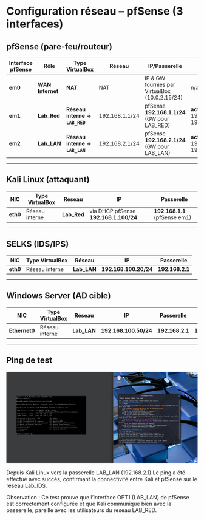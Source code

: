# Configuration réseau – pfSense (3 interfaces)

## pfSense (pare‑feu/routeur)

| Interface pfSense | Rôle | Type VirtualBox | Réseau | IP/Passerelle | DHCP |
|---|---|---|---|---|---|
| **em0** | **WAN Internet** | **NAT** | NAT | IP & GW fournies par VirtualBox (10.0.2.15/24) | n/a |
| **em1** | **Lab_Red** | **Réseau interne → `LAB_RED`** | 192.168.1.1/24 | pfSense **192.168.1.1/24** (GW pour LAB_RED) | **activé** ( 192.168.1.100–199 ) |
| **em2** | **Lab_LAN** | **Réseau interne → `LAB_LAN`** | 192.168.2.1/24  | pfSense **192.168.2.1/24** (GW pour LAB_LAN) | **activé** ( 192.168.2.100–199 ) |



---

## Kali Linux (attaquant)

| NIC | Type VirtualBox | Réseau | IP | Passerelle |
|---|---|---|---|---|
| **eth0** | Réseau interne | **Lab_Red** | via DHCP pfSense  **192.168.1.100/24** | **192.168.1.1** (pfSense em1) |

---

## SELKS (IDS/IPS)

| NIC | Type VirtualBox | Réseau | IP | Passerelle |
|---|---|---|---|---|
| **eth0** | Réseau interne | **Lab_LAN** | **192.168.100.20/24** | **192.168.2.1** |


---

## Windows Server (AD cible)

| NIC | Type VirtualBox | Réseau | IP | Passerelle | DNS |
|---|---|---|---|---|---|
| **Ethernet0** | Réseau interne | **Lab_LAN** | **192.168.100.50/24** | **192.168.2.1** | **192.168.2.1** |


---

## Ping de test
![Schéma du laboratoire](ping.png)

Depuis Kali Linux vers la passerelle LAB_LAN (192.168.2.1)
Le ping a été effectué avec succès, confirmant la connectivité entre Kali et pfSense sur le réseau Lab_IDS.

Observation :
Ce test prouve que l’interface OPT1 (LAB_LAN) de pfSense est correctement configurée et que Kali communique bien avec la passerelle, pareille avec les utilisateurs du reseau LAB_RED.
